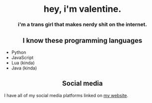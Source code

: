 <div align="center">
 <h1>hey, i'm valentine.</h1>
 <h3>i'm a trans girl that makes nerdy shit on the internet.</h3>
</div>

<div align="center">
  <h2>I know these programming languages</h2>
</div>

<ul>
  <li>Python</li>
  <li>JavaScript</li>
  <li>Lua (kinda)</li>
  <li>Java (kinda)</li>
</ul>

<div align="center">
  <h2>Social media</h2>
</div>

<p>I have all of my social media platforms linked on <a href="https://valbuilds.xyz/links">my website</a>.</p>
